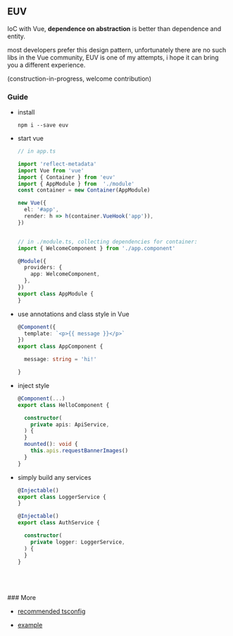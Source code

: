 ## EUV
IoC with Vue, **dependence on abstraction** is better than dependence and entity.

most developers prefer this design pattern, unfortunately there are no such libs in the Vue community, EUV is one of my attempts,
i hope it can bring you a different experience.

(construction-in-progress, welcome contribution)

### Guide

- install

  `npm i --save euv`

- start vue

  ```typescript
  // in app.ts

  import 'reflect-metadata'
  import Vue from 'vue'
  import { Container } from 'euv'
  import { AppModule } from  './module'
  const container = new Container(AppModule)

  new Vue({
    el: '#app',
    render: h => h(container.VueHook('app')),
  })


  // in ./module.ts, collecting dependencies for container:
  import { WelcomeComponent } from './app.component'

  @Module({
    providers: {
      app: WelcomeComponent,
    },
  })
  export class AppModule {
  }

  ```

- use annotations and class style in Vue

  ```typescript
  @Component({
    template: `<p>{{ message }}</p>`
  })
  export class AppComponent {

    message: string = 'hi!'

  }
  ```

- inject style

  ```typescript
  @Component(...)
  export class HelloComponent {

    constructor(
      private apis: ApiService,
    ) {
    }
    mounted(): void {
      this.apis.requestBannerImages()
    }
  }
  ```

- simply build any services

  ```typescript
  @Injectable()
  export class LoggerService {
  }

  @Injectable()
  export class AuthService {

    constructor(
      private logger: LoggerService,
    ) {
    }
  }
  ```
  
<br/>
<br/>
<br/>
### More
  
- [recommended tsconfig](https://github.com/DhyanaChina/euv/blob/master/examples/tsconfig.json) 
  
- [example](https://github.com/DhyanaChina/euv/tree/master/examples)
  
  
 
   




